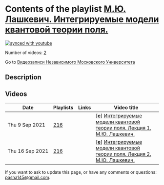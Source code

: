 # Contents of the playlist [М.Ю. Лашкевич. Интегрируемые модели квантовой теории поля.](https://www.youtube.com/playlist?list=PLp9ABVh6_x4G2mFSD5wY9YSV-GSlzik5F)

[![synced with youtube](https://img.shields.io/github/last-commit/mathphysschool/mathphysschool.github.io/autoupdate1?label=synced%20with%20youtube)](#)

Number of videos: [2](#videos)

Go to [Видеозаписи Независимого Московского Университета](../README.md)

## Description



## Videos

|Date|Playlists|Links|Video title|
|---|---|---|---|
| Thu&nbsp;9&nbsp;Sep&nbsp;2021 | [216](../playlists/216 "М.Ю. Лашкевич. Интегрируемые модели квантовой теории поля.") |  | [[**e**](https://studio.youtube.com/video/QV1vew31YcU/edit "Edit")] [Интегрируемые модели квантовой теории поля. Лекция 1. М.Ю. Лашкевич.](https://www.youtube.com/watch?v=QV1vew31YcU&list=PLp9ABVh6_x4G2mFSD5wY9YSV-GSlzik5F "Спецкурс для 5 курса МФТИ.") |
| Thu&nbsp;16&nbsp;Sep&nbsp;2021 | [216](../playlists/216 "М.Ю. Лашкевич. Интегрируемые модели квантовой теории поля.") |  | [[**e**](https://studio.youtube.com/video/6n3BIEGV_Ws/edit "Edit")] [Интегрируемые модели квантовой теории поля. Лекция 2. М.Ю. Лашкевич.](https://www.youtube.com/watch?v=6n3BIEGV_Ws&list=PLp9ABVh6_x4G2mFSD5wY9YSV-GSlzik5F "Спецкурс для 5 курса МФТИ.") |


 If you want to ask to update this page, or have any comments or questions: <pasha145@gmail.com>.